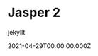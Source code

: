 ---
title: Jasper 2
github: https://github.com/jekyllt/jasper2
demo: https://jekyllt.github.io/jasper2/
license: MIT
author: jekyllt
author_link: ''
author_twitter: ''
date: 2021-04-29T00:00:00.000Z
ssg:
  - Jekyll
cms: null
css: null
category:
  - Blog
description: Full-featured Jekyll port of Ghost's default theme Casper v2
draft: true
publish_date: '2017-11-17T15:53:38Z'
update_date: '2021-05-26T22:33:45Z'
github_star: 691
github_fork: 641
---